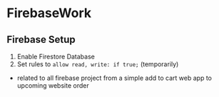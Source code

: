 # FirebaseWork
## Firebase Setup
1. Enable Firestore Database
2. Set rules to `allow read, write: if true;` (temporarily)

- related to all firebase project from a simple add to cart web app to upcoming website order


